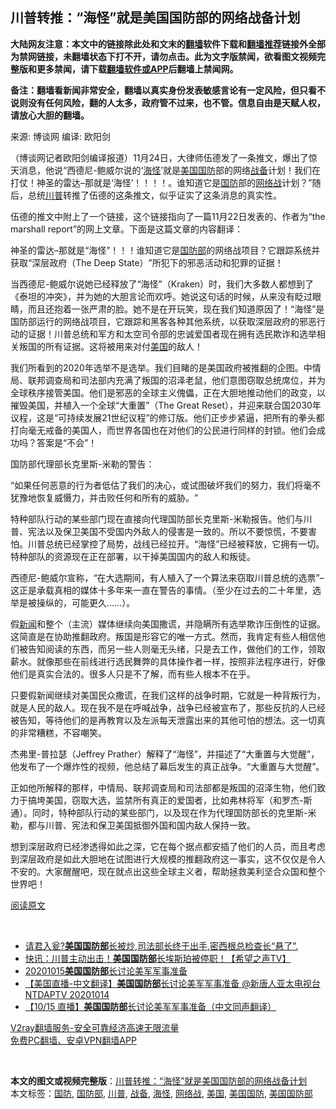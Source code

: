  <h2>川普转推：“海怪”就是美国国防部的网络战备计划</h2> <p class="notice"><b>大陆网友注意：本文中的链接除此处和文末的<a href="https://github.com/bannedbook/fanqiang" >翻墙</a>软件下载和<a href="https://github.com/killgcd/justmysocks/blob/master/README.md">翻墙推荐</a>链接外全部为禁网链接，未翻墙状态下打不开，请勿点击。此为文字版禁闻，欲看图文视频完整版和更多禁闻，请下载<a href="https://github.com/bannedbook/fanqiang">翻墙软件或APP</a>后翻墙上禁闻网。</p><p>备注：翻墙看新闻非常安全，翻墙以真实身份发表敏感言论有一定风险，但只看不说则没有任何风险，翻的人太多，政府管不过来，也不管。信息自由是天赋人权，请放心大胆的翻墙。</b></p>  <div class="entry"> <p>来源:&nbsp;博谈网                      编译:&nbsp;欧阳剑                           </p> <p>（博谈网记者欧阳剑编译报道）11月24日，大律师伍德发了一条推文，爆出了惊天消息，他说‌‌‌‌“西德尼-鲍威尔说的‌‌‌‌‘<a href="https://www.bannedbook.org/bnews/tag/%E6%B5%B7%E6%80%AA/" class="st_tag internal_tag" rel="tag" title="标签 海怪 下的日志">海怪</a>’就是<a href="https://www.bannedbook.org/bnews/tag/%E7%BE%8E%E5%9B%BD%E5%9B%BD%E9%98%B2/" class="st_tag internal_tag" rel="tag" title="标签 美国国防 下的日志">美国国防</a>部的网络<a href="https://www.bannedbook.org/bnews/tag/%E6%88%98%E5%A4%87/" class="st_tag internal_tag" rel="tag" title="标签 战备 下的日志">战备</a>计划！我们在打仗！神圣的雷达&#8211;那就是‌‌‌‌‘海怪’！！！！。谁知道它是<a href="https://www.bannedbook.org/bnews/tag/%E5%9B%BD%E9%98%B2/" class="st_tag internal_tag" rel="tag" title="标签 国防 下的日志">国防</a>部的<a href="https://www.bannedbook.org/bnews/tag/%E7%BD%91%E7%BB%9C%E6%88%98/" class="st_tag internal_tag" rel="tag" title="标签 网络战 下的日志">网络战</a>计划？‌‌‌‌”随后，总统<a href="https://www.bannedbook.org/bnews/tag/%e5%b7%9d%e6%99%ae/" class="st_tag internal_tag" rel="tag" title="标签 川普 下的日志">川普</a>转推了伍德的这条推文，似乎证实了这条消息的真实性。</p> <p>	伍德的推文中附上了一个链接，这个链接指向了一篇11月22日发表的、作者为‌‌‌‌“the marshall report‌‌‌‌”的网上文章。下面是这篇文章的内容翻译：</p> <p>	神圣的雷达&#8211;那就是‌‌‌‌“海怪‌‌‌‌”！！！谁知道它是<a href="https://www.bannedbook.org/bnews/tag/%E5%9B%BD%E9%98%B2%E9%83%A8/" class="st_tag internal_tag" rel="tag" title="标签 国防部 下的日志">国防部</a>的网络战项目？它跟踪系统并获取‌‌‌‌“深层政府（The Deep State）‌‌‌‌”所犯下的邪恶活动和犯罪的证据！</p>  <p>	当西德尼-鲍威尔说她已经释放了‌‌‌‌“海怪‌‌‌‌”（Kraken）时，我们大多数人都想到了《泰坦的冲突》，并为她的大胆言论而欢呼。她说这句话的时候，从来没有眨过眼睛，而且还抱着一张严肃的脸。她不是在开玩笑，现在我们知道原因了！‌‌‌‌“海怪‌‌‌‌”是国防部运行的网络战项目，它跟踪和黑客各种其他系统，以获取深层政府的邪恶行动的证据！川普总统和军方和太空司令部的忠诚爱国者现在拥有选民欺诈和选举相关叛国的所有证据。这将被用来对付<a href="https://www.bannedbook.org/bnews/tag/%e7%be%8e%e5%9b%bd/" class="st_tag internal_tag" rel="tag" title="标签 美国 下的日志">美国</a>的敌人！</p> <p>	我们所看到的2020年选举不是选举。我们目睹的是美国政府被推翻的企图。中情局、联邦调查局和司法部内充满了叛国的沼泽老鼠，他们意图窃取总统席位，并为全球秩序接管美国。他们是邪恶的全球主义傀儡，正在大胆地推动他们的政变，以摧毁美国，并植入一个全球‌‌‌‌“大重置‌‌‌‌”（The Great Reset），并迎来联合国2030年议程，这是‌‌‌‌“可持续发展21世纪议程‌‌‌‌”的修订版。他们正步步紧逼，把所有的拳头都打向毫无戒备的美国人，而世界各国也在对他们的公民进行同样的封锁。他们会成功吗？答案是‌‌‌‌“不会‌‌‌‌”！</p> <p>	国防部代理部长克里斯-米勒的警告：</p> <p>	‌‌‌‌“如果任何恶意的行为者低估了我们的决心，或试图破坏我们的努力，我们将毫不犹豫地恢复威慑力，并击败任何和所有的威胁。‌‌‌‌”</p>  <p>	特种部队行动的某些部门现在直接向代理国防部长克里斯-米勒报告。他们与川普、宪法以及保卫美国不受国内外敌人的侵害是一致的。所以不要惊慌，不要害怕。川普总统已经掌控了局势，战线已经拉开。‌‌‌‌“海怪‌‌‌‌”已经被释放，它拥有一切。特种部队的资源现在正在部署，以干掉美国国内的敌人和叛徒。</p> <p>	西德尼-鲍威尔宣称，‌‌‌‌“在大选期间，有人植入了一个算法来窃取川普总统的选票‌‌‌‌”&#8211;这正是承载真相的媒体十多年来一直在警告的事情。（至少在过去的二十年里，选举是被操纵的，可能更久……）。</p> <p>	假<span class='wp_keywordlink_affiliate'><a href="https://www.bannedbook.org/" title="新闻">新闻</a></span>和整个（主流）媒体继续向美国撒谎，并隐瞒所有选举欺诈压倒性的证据。这简直是在协助推翻政府。叛国是形容它的唯一方式。然而，我肯定有些人相信他们被告知阅读的东西，而另一些人则毫无头绪，只是去工作，做他们的工作，领取薪水。就像那些在前线进行选民舞弊的具体操作者一样，按照非法程序进行，好像他们是真实合法的。很多人只是不了解，而有些人根本不在乎。</p> <p>	只要假新闻继续对美国民众撒谎，在我们这样的战争时期，它就是一种背叛行为，就是人民的敌人。现在我不是在呼喊战争，战争已经被宣布了，那些反抗的人已经被告知，等待他们的是再教育以及左派每天泄露出来的其他可怕的想法。这一切真的非常糟糕，不容嘲笑。</p>  <p>	杰弗里-普拉瑟（Jeffrey Prather）解释了‌‌‌‌“海怪‌‌‌‌”，并描述了‌‌‌‌“大重置与大觉醒‌‌‌‌”，他发布了一个爆炸性的视频，他总结了幕后发生的真正战争。‌‌‌‌“大重置与大觉醒‌‌‌‌”。</p> <p>	正如他所解释的那样，中情局、联邦调查局和司法部都是叛国的沼泽生物，他们致力于搞垮美国，窃取大选，监禁所有真正的爱国者，比如弗林将军（和罗杰-斯通）。同时，特种部队行动的某些部门，以及现在作为代理国防部长的克里斯-米勒，都与川普、宪法和保卫美国抵御外国和国内敌人保持一致。</p> <p>	想到深层政府已经渗透得如此之深，它在每个据点都安插了他们的人员，而且考虑到深层政府是如此大胆地在试图进行大规模的推翻政府这一事实，这不仅仅是令人不安的。大家醒醒吧，现在就点出这些全球主义者，帮助拯救美利坚合众国和整个世界吧！</p> <p>	<a href="https://themarshallreport.wordpress.com/2020/11/22/sidney-powells-kraken-is-dod-cyber-warfare-program-we-are-at-war/" target="_blank">阅读原文</a></p>  <p>	 </p> <ul class='op-related-articles' title='相关阅读'> <li><a href='https://www.bannedbook.org/bnews/bannedvideo/20201110/1435504.html' target='_blank'>请君入瓮?<b>美国国防部</b>长被炒,司法部长终于出手,密西根总检查长“悬了”.</a></li> <li><a href='https://www.bannedbook.org/bnews/bannedvideo/20201110/1428484.html' target='_blank'>快讯：川普主动出击！<b>美国国防部</b>长埃斯珀被停职！【希望之声TV】</a></li> <li><a href='https://www.bannedbook.org/bnews/taiwannews/20201016/1414661.html' target='_blank'>20201015<b>美国国防部</b>长讨论美军军事准备</a></li> <li><a href='https://www.bannedbook.org/bnews/taiwannews/20201016/1414498.html' target='_blank'>【美国直播-中文翻译】<b>美国国防部</b>长讨论美军军事准备 @新唐人亚太电视台NTDAPTV   20201014</a></li> <li><a href='https://www.bannedbook.org/bnews/bannedvideo/20201016/1414497.html' target='_blank'>【10/15 直播】<b>美国国防部</b>长讨论美军军事准备（中文同声翻译）</a></li> </ul> <p class="texttj"> <a href="https://www.bannedbook.org/forum23/topic22702.html" target="_blank">V2ray翻墙服务-安全可靠经济高速无限流量</a><br/> <a href="https://github.com/bannedbook/fanqiang/wiki/%E7%A6%81%E9%97%BB%E7%BD%91%E5%AE%89%E5%8D%93%E7%BF%BB%E5%A2%99%E6%96%B0%E9%97%BBAPP" target="_blank">免费PC翻墙、安卓VPN翻墙APP</a></p><p> </p><a name='sharetosocial'></a>       <div><b>本文的图文或视频完整版</b>：<a href='https://www.bannedbook.org/bnews/cbnews/20201126/1437081.html'>川普转推：“海怪”就是美国国防部的网络战备计划</a></div>  </div><!--END ENTRY--> <div class="postfooter"> <div>本文标签：<a href="https://www.bannedbook.org/bnews/tag/%E5%9B%BD%E9%98%B2/" rel="tag">国防</a>, <a href="https://www.bannedbook.org/bnews/tag/%E5%9B%BD%E9%98%B2%E9%83%A8/" rel="tag">国防部</a>, <a href="https://www.bannedbook.org/bnews/tag/%e5%b7%9d%e6%99%ae/" rel="tag">川普</a>, <a href="https://www.bannedbook.org/bnews/tag/%E6%88%98%E5%A4%87/" rel="tag">战备</a>, <a href="https://www.bannedbook.org/bnews/tag/%E6%B5%B7%E6%80%AA/" rel="tag">海怪</a>, <a href="https://www.bannedbook.org/bnews/tag/%E7%BD%91%E7%BB%9C%E6%88%98/" rel="tag">网络战</a>, <a href="https://www.bannedbook.org/bnews/tag/%e7%be%8e%e5%9b%bd/" rel="tag">美国</a>, <a href="https://www.bannedbook.org/bnews/tag/%E7%BE%8E%E5%9B%BD%E5%9B%BD%E9%98%B2/" rel="tag">美国国防</a>, <a href="https://www.bannedbook.org/bnews/tag/%E7%BE%8E%E5%9B%BD%E5%9B%BD%E9%98%B2%E9%83%A8/" rel="tag">美国国防部</a></div>  </div><!--END POSTFOOTER--> 